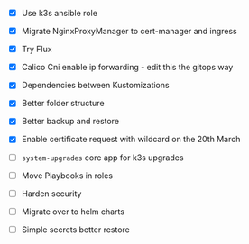 - [x] Use k3s ansible role
- [x] Migrate NginxProxyManager to cert-manager and ingress
- [x] Try Flux
- [x] Calico Cni enable ip forwarding - edit this the gitops way
- [x] Dependencies between Kustomizations
- [x] Better folder structure
- [x] Better backup and restore 
- [x] Enable certificate request with wildcard on the 20th March
- [ ] `system-upgrades` core app for k3s upgrades
- [ ] Move Playbooks in roles
- [ ] Harden security
- [ ] Migrate over to helm charts
- [ ] Simple secrets better restore 

